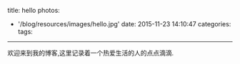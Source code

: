 title: hello
photos:
  - '/blog/resources/images/hello.jpg'
date: 2015-11-23 14:10:47
categories:
tags:
---
欢迎来到我的博客,这里记录着一个热爱生活的人的点点滴滴.


